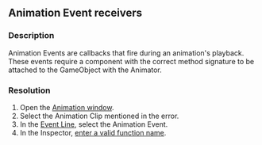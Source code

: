 ## Animation Event receivers
### Description
Animation Events are callbacks that fire during an animation's playback.  
These events require a component with the correct method signature to be attached to the GameObject with the Animator.

### Resolution
1. Open the [Animation window](https://docs.unity3d.com/Manual/animeditor-UsingAnimationEditor.html).
1. Select the Animation Clip mentioned in the error.
1. In the [Event Line](https://docs.unity3d.com/Manual/script-AnimationWindowEvent.html), select the Animation Event.
1. In the Inspector, [enter a valid function name](Receivers.md#adding%20a%20valid%20receiver).